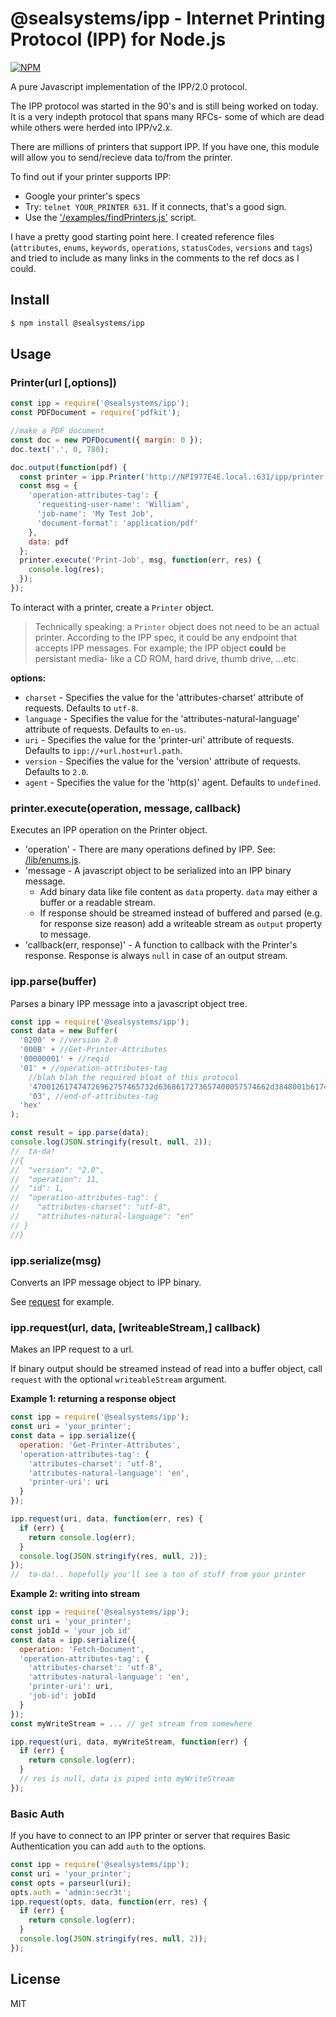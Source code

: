 # @sealsystems/ipp - Internet Printing Protocol (IPP) for Node.js

[![NPM](https://img.shields.io/npm/v/@sealsystems/ipp.svg)](https://www.npmjs.com/package/@sealsystems/ipp)

A pure Javascript implementation of the IPP/2.0 protocol.

The IPP protocol was started in the 90's and is still being worked on today. It is a very indepth protocol that spans many
RFCs- some of which are dead while others were herded into IPP/v2.x.

There are millions of printers that support IPP. If you have one, this module will allow you to send/recieve data to/from
the printer.

To find out if your printer supports IPP:

* Google your printer's specs
* Try: `telnet YOUR_PRINTER 631`. If it connects, that's a good sign.
* Use the ['/examples/findPrinters.js'](https://github.com/williamkapke/ipp/tree/master/examples/findPrinters.js) script.

I have a pretty good starting point here. I created reference files
(`attributes`, `enums`, `keywords`, `operations`, `statusCodes`, `versions` and `tags`) and tried to include as many
links in the comments to the ref docs as I could.

## Install

```bash
$ npm install @sealsystems/ipp
```

## Usage

### Printer(url [,options])

```javascript
const ipp = require('@sealsystems/ipp');
const PDFDocument = require('pdfkit');

//make a PDF document
const doc = new PDFDocument({ margin: 0 });
doc.text('.', 0, 780);

doc.output(function(pdf) {
  const printer = ipp.Printer('http://NPI977E4E.local.:631/ipp/printer');
  const msg = {
    'operation-attributes-tag': {
      'requesting-user-name': 'William',
      'job-name': 'My Test Job',
      'document-format': 'application/pdf'
    },
    data: pdf
  };
  printer.execute('Print-Job', msg, function(err, res) {
    console.log(res);
  });
});
```


To interact with a printer, create a `Printer` object.

> Technically speaking: a `Printer` object does not need to be an actual printer. According to the IPP spec, it
> could be any endpoint that accepts IPP messages. For example; the IPP object **could** be persistant media- like a
> CD ROM, hard drive, thumb drive, ...etc.

**options:**

* `charset` - Specifies the value for the 'attributes-charset' attribute of requests. Defaults to `utf-8`.
* `language` - Specifies the value for the 'attributes-natural-language' attribute of requests. Defaults to `en-us`.
* `uri` - Specifies the value for the 'printer-uri' attribute of requests. Defaults to `ipp://+url.host+url.path`.
* `version` - Specifies the value for the 'version' attribute of requests. Defaults to `2.0`.
* `agent` - Specifies the value for the 'http(s)' agent. Defaults to `undefined`.

### printer.execute(operation, message, callback)

Executes an IPP operation on the Printer object.

* 'operation' - There are many operations defined by IPP. See: [/lib/enums.js](https://github.com/williamkapke/ipp/blob/master/lib/enums.js#L52).
* 'message - A javascript object to be serialized into an IPP binary message.
  * Add binary data like file content as `data` property. `data` may either a buffer or a readable stream.
  * If response should be streamed instead of buffered and parsed (e.g. for response size reason) add a writeable stream as `output` property to message.
* 'callback(err, response)' - A function to callback with the Printer's response. Response is always `null` in case of an output stream.

### ipp.parse(buffer)

Parses a binary IPP message into a javascript object tree.

```javascript
const ipp = require('@sealsystems/ipp');
const data = new Buffer(
  '0200' + //version 2.0
  '000B' + //Get-Printer-Attributes
  '00000001' + //reqid
  '01' + //operation-attributes-tag
    //blah blah the required bloat of this protocol
    '470012617474726962757465732d6368617273657400057574662d3848001b617474726962757465732d6e61747572616c2d6c616e67756167650002656e' +
    '03', //end-of-attributes-tag
  'hex'
);

const result = ipp.parse(data);
console.log(JSON.stringify(result, null, 2));
//  ta-da!
//{
//  "version": "2.0",
//  "operation": 11,
//  "id": 1,
//  "operation-attributes-tag": {
//    "attributes-charset": "utf-8",
//    "attributes-natural-language": "en"
// }
//}
```

### ipp.serialize(msg)

Converts an IPP message object to IPP binary.

See [request](#request) for example.

<a id="request"></a>

### ipp.request(url, data, [writeableStream,] callback)

Makes an IPP request to a url.

If binary output should be streamed instead of read into a buffer object, call `request` with the optional `writeableStream` argument.

**Example 1: returning a response object**

```javascript
const ipp = require('@sealsystems/ipp');
const uri = 'your_printer';
const data = ipp.serialize({
  operation: 'Get-Printer-Attributes',
  'operation-attributes-tag': {
    'attributes-charset': 'utf-8',
    'attributes-natural-language': 'en',
    'printer-uri': uri
  }
});

ipp.request(uri, data, function(err, res) {
  if (err) {
    return console.log(err);
  }
  console.log(JSON.stringify(res, null, 2));
});
//  ta-da!.. hopefully you'll see a ton of stuff from your printer
```

**Example 2: writing into stream**

```javascript
const ipp = require('@sealsystems/ipp');
const uri = 'your_printer';
const jobId = 'your job id'
const data = ipp.serialize({
  operation: 'Fetch-Document',
  'operation-attributes-tag': {
    'attributes-charset': 'utf-8',
    'attributes-natural-language': 'en',
    'printer-uri': uri,
    'job-id': jobId
  }
});
const myWriteStream = ... // get stream from somewhere

ipp.request(uri, data, myWriteStream, function(err) {
  if (err) {
    return console.log(err);
  }
  // res is null, data is piped into myWriteStream
});
```

### Basic Auth

If you have to connect to an IPP printer or server that requires Basic Authentication you can add `auth` to the options.

```javascript
const ipp = require('@sealsystems/ipp');
const uri = 'your_printer';
const opts = parseurl(uri);
opts.auth = 'admin:secr3t';
ipp.request(opts, data, function(err, res) {
  if (err) {
    return console.log(err);
  }
  console.log(JSON.stringify(res, null, 2));
});
```

## License

MIT
